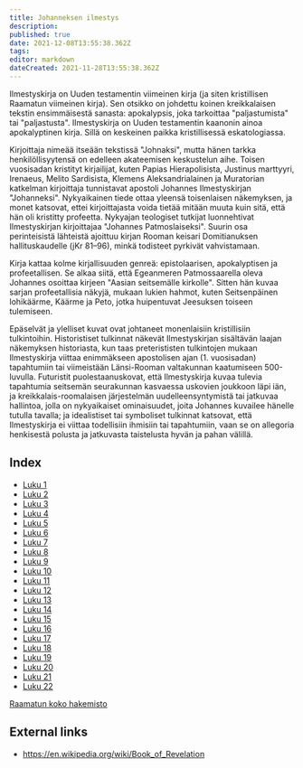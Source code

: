 ```yaml
---
title: Johanneksen ilmestys
description: 
published: true
date: 2021-12-08T13:55:38.362Z
tags: 
editor: markdown
dateCreated: 2021-11-28T13:55:38.362Z
---
```


Ilmestyskirja on Uuden testamentin viimeinen kirja (ja siten kristillisen Raamatun viimeinen kirja). Sen otsikko on johdettu koinen kreikkalaisen tekstin ensimmäisestä sanasta: apokalypsis, joka tarkoittaa "paljastumista" tai "paljastusta". Ilmestyskirja on Uuden testamentin kaanonin ainoa apokalyptinen kirja. Sillä on keskeinen paikka kristillisessä eskatologiassa.

Kirjoittaja nimeää itseään tekstissä "Johnaksi", mutta hänen tarkka henkilöllisyytensä on edelleen akateemisen keskustelun aihe. Toisen vuosisadan kristityt kirjailijat, kuten Papias Hierapolisista, Justinus marttyyri, Irenaeus, Melito Sardisista, Klemens Aleksandrialainen ja Muratorian katkelman kirjoittaja tunnistavat apostoli Johannes Ilmestyskirjan "Johanneksi". Nykyaikainen tiede ottaa yleensä toisenlaisen näkemyksen, ja monet katsovat, ettei kirjoittajasta voida tietää mitään muuta kuin sitä, että hän oli kristitty profeetta. Nykyajan teologiset tutkijat luonnehtivat Ilmestyskirjan kirjoittajaa "Johannes Patmoslaiseksi". Suurin osa perinteisistä lähteistä ajoittuu kirjan Rooman keisari Domitianuksen hallituskaudelle (jKr 81–96), minkä todisteet pyrkivät vahvistamaan.

Kirja kattaa kolme kirjallisuuden genreä: epistolaarisen, apokalyptisen ja profeetallisen. Se alkaa siitä, että Egeanmeren Patmossaarella oleva Johannes osoittaa kirjeen "Aasian seitsemälle kirkolle". Sitten hän kuvaa sarjan profeetallisia näkyjä, mukaan lukien hahmot, kuten Seitsenpäinen lohikäärme, Käärme ja Peto, jotka huipentuvat Jeesuksen toiseen tulemiseen.

Epäselvät ja ylelliset kuvat ovat johtaneet monenlaisiin kristillisiin tulkintoihin. Historistiset tulkinnat näkevät Ilmestyskirjan sisältävän laajan näkemyksen historiasta, kun taas preterististen tulkintojen mukaan Ilmestyskirja viittaa enimmäkseen apostolisen ajan (1. vuosisadan) tapahtumiin tai viimeistään Länsi-Rooman valtakunnan kaatumiseen 500-luvulla. Futuristit puolestaan ​​uskovat, että Ilmestyskirja kuvaa tulevia tapahtumia seitsemän seurakunnan kasvaessa uskovien joukkoon läpi iän, ja kreikkalais-roomalaisen järjestelmän uudelleensyntymistä tai jatkuvaa hallintoa, jolla on nykyaikaiset ominaisuudet, joita Johannes kuvailee hänelle tutulla tavalla; ja idealistiset tai symboliset tulkinnat katsovat, että Ilmestyskirja ei viittaa todellisiin ihmisiin tai tapahtumiin, vaan se on allegoria henkisestä polusta ja jatkuvasta taistelusta hyvän ja pahan välillä.

## Index

- [Luku 1](/fi/Bible/Revelation/1)
- [Luku 2](/fi/Bible/Revelation/2)
- [Luku 3](/fi/Bible/Revelation/3)
- [Luku 4](/fi/Bible/Revelation/4)
- [Luku 5](/fi/Bible/Revelation/5)
- [Luku 6](/fi/Bible/Revelation/6)
- [Luku 7](/fi/Bible/Revelation/7)
- [Luku 8](/fi/Bible/Revelation/8)
- [Luku 9](/fi/Bible/Revelation/9)
- [Luku 10](/fi/Bible/Revelation/10)
- [Luku 11](/fi/Bible/Revelation/11)
- [Luku 12](/fi/Bible/Revelation/12)
- [Luku 13](/fi/Bible/Revelation/13)
- [Luku 14](/fi/Bible/Revelation/14)
- [Luku 15](/fi/Bible/Revelation/15)
- [Luku 16](/fi/Bible/Revelation/16)
- [Luku 17](/fi/Bible/Revelation/17)
- [Luku 18](/fi/Bible/Revelation/18)
- [Luku 19](/fi/Bible/Revelation/19)
- [Luku 20](/fi/Bible/Revelation/20)
- [Luku 21](/fi/Bible/Revelation/21)
- [Luku 22](/fi/Bible/Revelation/22)


[Raamatun koko hakemisto](/fi/index/bible)


## External links

- https://en.wikipedia.org/wiki/Book_of_Revelation
